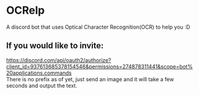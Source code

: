# OCRelp

A discord bot that uses Optical Character Recognition(OCR) to help you :D

## If you would like to invite: <br/>
https://discord.com/api/oauth2/authorize?client_id=937613685378154546&permissions=274878311441&scope=bot%20applications.commands <br/>
There is no prefix as of yet, just send an image and it will take a few seconds and output the text.


